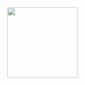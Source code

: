 <img align="right" width="159px" src="https://raw.githubusercontent.com/gin-gonic/logo/master/public/namebook.png">